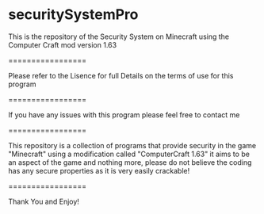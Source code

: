 securitySystemPro
=================

This is the repository of the Security System on Minecraft using the Computer Craft mod version 1.63

=================

Please refer to the Lisence for full Details on the terms of use for this program

=================

If you have any issues with this program please feel free to contact me

=================

This repository is a collection of programs that provide security in the game "Minecraft" using a modification called "ComputerCraft 1.63"
it aims to be an aspect of the game and nothing more, please do not believe the coding has any secure properties as it is very easily crackable!

=================

Thank You and Enjoy!
